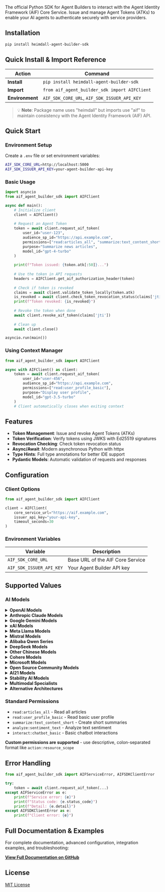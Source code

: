 The official Python SDK for Agent Builders to interact with the Agent Identity Framework (AIF) Core Service. Issue and manage Agent Tokens (ATKs) to enable your AI agents to authenticate securely with service providers.

## Installation

```bash
pip install heimdall-agent-builder-sdk
```

## Quick Install & Import Reference

| Action | Command |
|--------|---------|
| **Install** | `pip install heimdall-agent-builder-sdk` |
| **Import** | `from aif_agent_builder_sdk import AIFClient` |
| **Environment** | `AIF_SDK_CORE_URL`, `AIF_SDK_ISSUER_API_KEY` |

> 💡 **Note**: Package name uses "heimdall" but imports use "aif" to maintain consistency with the Agent Identity Framework (AIF) API.

## Quick Start

### Environment Setup

Create a `.env` file or set environment variables:

```bash
AIF_SDK_CORE_URL=http://localhost:5000
AIF_SDK_ISSUER_API_KEY=your-agent-builder-api-key
```

### Basic Usage

```python
import asyncio
from aif_agent_builder_sdk import AIFClient

async def main():
    # Initialize client
    client = AIFClient()
    
    # Request an Agent Token
    token = await client.request_aif_token(
        user_id="user-123",
        audience_sp_id="https://api.example.com",
        permissions=["read:articles_all", "summarize:text_content_short"],
        purpose="Summarize news articles",
        model_id="gpt-4-turbo"
    )
    
    print(f"Token issued: {token.atk[:50]}...")
    
    # Use the token in API requests
    headers = AIFClient.get_aif_authorization_header(token)
    
    # Check if token is revoked
    claims = await client.validate_token_locally(token.atk)
    is_revoked = await client.check_token_revocation_status(claims['jti'])
    print(f"Token revoked: {is_revoked}")
    
    # Revoke the token when done
    await client.revoke_aif_token(claims['jti'])
    
    # Clean up
    await client.close()

asyncio.run(main())
```

### Using Context Manager

```python
from aif_agent_builder_sdk import AIFClient

async with AIFClient() as client:
    token = await client.request_aif_token(
        user_id="user-456",
        audience_sp_id="https://api.example.com",
        permissions=["read:user_profile_basic"],
        purpose="Display user profile",
        model_id="gpt-3.5-turbo"
    )
    # Client automatically closes when exiting context
```

## Features

- **Token Management**: Issue and revoke Agent Tokens (ATKs)
- **Token Verification**: Verify tokens using JWKS with Ed25519 signatures
- **Revocation Checking**: Check token revocation status
- **Async/Await**: Modern asynchronous Python with httpx
- **Type Hints**: Full type annotations for better IDE support
- **Pydantic Models**: Automatic validation of requests and responses

## Configuration

### Client Options

```python
from aif_agent_builder_sdk import AIFClient

client = AIFClient(
    core_service_url="https://aif.example.com",
    issuer_api_key="your-api-key",
    timeout_seconds=30
)
```

### Environment Variables

| Variable | Description |
|----------|-------------|
| `AIF_SDK_CORE_URL` | Base URL of the AIF Core Service |
| `AIF_SDK_ISSUER_API_KEY` | Your Agent Builder API key |

## Supported Values

### AI Models

<details>
<summary><strong>OpenAI Models</strong></summary>

```
gpt-4.1
gpt-4.1-mini
gpt-4.1-nano
gpt-4o
gpt-4o-mini
gpt-4-turbo
gpt-3.5-turbo
o3
o3-mini
o1-preview
o1-mini
```

</details>

<details>
<summary><strong>Anthropic Claude Models</strong></summary>

```
claude-sonnet-4-20250514
claude-opus-4
claude-3.7-sonnet
claude-3.5-sonnet-20241022
claude-3.5-haiku-20241022
claude-3-opus-20240229
claude-3-sonnet-20240229
claude-3-haiku-20240307
```

</details>

<details>
<summary><strong>Google Gemini Models</strong></summary>

```
gemini-2.5-pro-experimental
gemini-2.5-flash
gemini-2.0-flash
gemini-2.0-flash-lite
gemini-2.0-pro-experimental
gemini-1.5-pro-latest
gemini-1.5-flash-latest
```

</details>

<details>
<summary><strong>xAI Models</strong></summary>

```
grok-3
grok-2
grok-1.5
```

</details>

<details>
<summary><strong>Meta Llama Models</strong></summary>

**Llama 4 Generation:**
```
llama-4-scout-17b
llama-4-maverick-17b
```

**Llama 3.3 Generation:**
```
llama-3.3-70b
llama-3.3-70b-instruct
```

**Llama 3.2 Generation:**
```
llama-3.2-90b-vision
llama-3.2-11b-vision
llama-3.2-3b
llama-3.2-1b
llama-3.2-3b-instruct
llama-3.2-1b-instruct
```

**Llama 3.1 Generation:**
```
llama-3.1-405b
llama-3.1-405b-instruct
llama-3.1-70b
llama-3.1-70b-instruct
llama-3.1-8b
llama-3.1-8b-instruct
```

**Legacy Llama:**
```
meta-llama/Meta-Llama-3-70B-Instruct
llama-3-70b-instruct
llama-3-8b-instruct
```

</details>

<details>
<summary><strong>Mistral Models</strong></summary>

**Latest Generation:**
```
mistral-large-2
pixtral-large
mistral-medium-3
mistral-small-3.1
```

**Reasoning Models:**
```
magistral-medium
magistral-small-24b
```

**Specialized Models:**
```
mistral-nemo-12b
codestral-22b
codestral-mamba-7b
mathstral-7b
```

**Core Models:**
```
mistral-7b-v0.3
mistral-7b-instruct-v0.3
mixtral-8x7b-instruct-v0.1
mixtral-8x22b-instruct-v0.1
```

**Legacy naming:**
```
mistralai/Mistral-7B-Instruct-v0.2
mistralai/Mixtral-8x7B-Instruct-v0.1
```

</details>

<details>
<summary><strong>Alibaba Qwen Series</strong></summary>

```
qwen-2.5-max
qwen-2.5-72b-instruct
qwen-2.5-32b-instruct
qwen-2.5-14b-instruct
qwen-2.5-7b-instruct
qwen-2.5-3b-instruct
qwen-2.5-1.5b-instruct
qwen-2.5-coder-32b
qwen-2.5-math-72b
qwen-2.5-vl-72b
```

</details>

<details>
<summary><strong>DeepSeek Models</strong></summary>

```
deepseek-r1
deepseek-v3
deepseek-coder-v2-236b
deepseek-coder-33b-instruct
deepseek-math-7b
deepseek-chat
```

</details>

<details>
<summary><strong>Other Chinese Models</strong></summary>

```
yi-34b-chat
yi-6b-chat
baichuan2-13b-chat
chatglm3-6b
internlm2-20b
```

</details>

<details>
<summary><strong>Cohere Models</strong></summary>

```
command-r-plus
command-r
command-light
command-nightly
```

</details>

<details>
<summary><strong>Microsoft Models</strong></summary>

```
phi-3.5-mini-instruct
phi-3.5-moe-instruct
phi-3-medium-instruct
microsoft/phi-2
orca-2-13b
orca-2-7b
```

</details>

<details>
<summary><strong>Open Source Community Models</strong></summary>

**Large Models:**
```
bloom-176b
falcon-180b
falcon-40b
falcon-7b
```

**Popular Community Models:**
```
starling-lm-7b-alpha
openchat-3.5-0106
zephyr-7b-beta
vicuna-13b-v1.5
vicuna-7b-v1.5
wizardlm-70b-v1.0
wizardlm-13b-v1.2
alpaca-7b
```

**Legacy naming:**
```
HuggingFaceH4/zephyr-7b-alpha
openchat/openchat-3.5-0106
```

**Code Specialists:**
```
code-llama-34b-instruct
code-llama-13b-instruct
code-llama-7b-instruct
wizardcoder-34b-v1.0
starcoder2-15b
starcoder2-7b
```

</details>

<details>
<summary><strong>AI21 Models</strong></summary>

```
jurassic-2-ultra
jurassic-2-mid
jurassic-2-light
```

</details>

<details>
<summary><strong>Stability AI Models</strong></summary>

```
stable-code-3b
stablelm-2-12b
stablelm-2-1.6b
```

</details>

<details>
<summary><strong>Multimodal Specialists</strong></summary>

```
llava-1.6-34b
llava-1.6-13b
llava-1.6-7b
blip2-flan-t5-xl
instructblip-7b
minigpt-4
```

</details>

<details>
<summary><strong>Alternative Architectures</strong></summary>

```
rwkv-4-7b
mamba-2.8b
retnet-7b
jamba-instruct
```

</details>

### Standard Permissions

- `read:articles_all` - Read all articles
- `read:user_profile_basic` - Read basic user profile
- `summarize:text_content_short` - Create short summaries
- `analyze:sentiment_text` - Analyze text sentiment
- `interact:chatbot_basic` - Basic chatbot interactions

**Custom permissions are supported** - use descriptive, colon-separated format like `action:resource_scope`

## Error Handling

```python
from aif_agent_builder_sdk import AIFServiceError, AIFSDKClientError

try:
    token = await client.request_aif_token(...)
except AIFServiceError as e:
    print(f"Service error: {e}")
    print(f"Status code: {e.status_code}")
    print(f"Detail: {e.detail}")
except AIFSDKClientError as e:
    print(f"Client error: {e}")
```

## Full Documentation & Examples

For complete documentation, advanced configuration, integration examples, and troubleshooting:

**[View Full Documentation on GitHub](https://github.com/IAM-Heimdall/heimdall_agent_builder_sdk_python)**

## License

[MIT License](https://github.com/IAM-Heimdall/heimdall_agent_builder_sdk_python/blob/main/LICENSE)